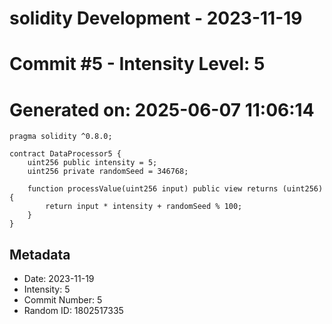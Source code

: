 ﻿# solidity Development - 2023-11-19
# Commit #5 - Intensity Level: 5
# Generated on: 2025-06-07 11:06:14
```solidity
pragma solidity ^0.8.0;

contract DataProcessor5 {
    uint256 public intensity = 5;
    uint256 private randomSeed = 346768;

    function processValue(uint256 input) public view returns (uint256) {
        return input * intensity + randomSeed % 100;
    }
}
```
## Metadata
- Date: 2023-11-19
- Intensity: 5
- Commit Number: 5
- Random ID: 1802517335
